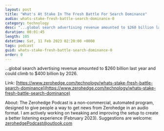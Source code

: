 ```yaml
---
layout: post
title: "What's At Stake In The Fresh Battle For Search Dominance"
audio: whats-stake-fresh-battle-search-dominance-0
category: technology
desc: "...global search advertising revenue amounted to $260 billion last year and could climb to $400 billion by 2026."
duration: 00:01:45
length: 105
datetime: Sat, 11 Feb 2023 02:20:00 +0000
tags: podcast
guid: whats-stake-fresh-battle-search-dominance-0
order: 0
---
```

...global search advertising revenue amounted to $260 billion last year and could climb to $400 billion by 2026.

Link: [https://www.zerohedge.com/technology/whats-stake-fresh-battle-search-dominance](https://www.zerohedge.com/technology/whats-stake-fresh-battle-search-dominance)

About: The Zerohedge Podcast is a non-commercial, automated program, designed to give people a way to get news from Zerohedge in an audio format.  I am actively working on tweaking and improving the setup to create a better listening experience (February 2023).  Suggestions are welcome: [zerohedgePodcast@outlook.com](mailto:zerohedgePodcast@outlook.com)